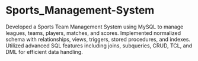 # Sports_Management-System
Developed a Sports Team Management System using MySQL to manage leagues, teams, players, matches, and scores. Implemented normalized schema with relationships, views, triggers, stored procedures, and indexes. Utilized advanced SQL features including joins, subqueries, CRUD, TCL, and DML for efficient data handling.
